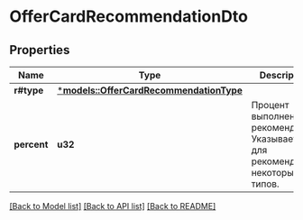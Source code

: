 # OfferCardRecommendationDto

## Properties
Name | Type | Description | Notes
------------ | ------------- | ------------- | -------------
**r#type** | [***models::OfferCardRecommendationType**](OfferCardRecommendationType.md) |  | 
**percent** | **u32** | Процент выполнения рекомендации. Указывается для рекомендаций некоторых типов. | [optional] [default to None]

[[Back to Model list]](../README.md#documentation-for-models) [[Back to API list]](../README.md#documentation-for-api-endpoints) [[Back to README]](../README.md)


